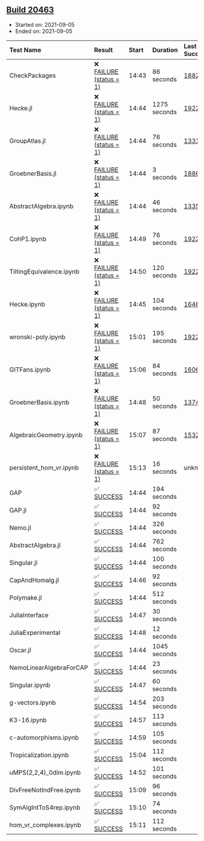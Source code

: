 ## [Build 20463](https://oscarci.mathematik.uni-kl.de/job/oscar/20463/)

* Started on: 2021-09-05
* Ended on: 2021-09-05

| Test Name    | Result | Start | Duration | Last Success | First Failure |
|:-------------|:-------|:------|:---------|:-------------|:--------------|
| CheckPackages | ❌ [FAILURE (status = 1)](https://oscarci.mathematik.uni-kl.de/job/oscar/20463/artifact/logs/build-20463/CheckPackages.log) | 14:43 | 86 seconds | [18822](https://oscarci.mathematik.uni-kl.de/job/oscar/18822/) | [18823](https://oscarci.mathematik.uni-kl.de/job/oscar/18823/) |
| Hecke.jl | ❌ [FAILURE (status = 1)](https://oscarci.mathematik.uni-kl.de/job/oscar/20463/artifact/logs/build-20463/Hecke.jl.log) | 14:44 | 1275 seconds | [19222](https://oscarci.mathematik.uni-kl.de/job/oscar/19222/) | [20152](https://oscarci.mathematik.uni-kl.de/job/oscar/20152/) |
| GroupAtlas.jl | ❌ [FAILURE (status = 1)](https://oscarci.mathematik.uni-kl.de/job/oscar/20463/artifact/logs/build-20463/GroupAtlas.jl.log) | 14:44 | 76 seconds | [13311](https://oscarci.mathematik.uni-kl.de/job/oscar/13311/) | [13312](https://oscarci.mathematik.uni-kl.de/job/oscar/13312/) |
| GroebnerBasis.jl | ❌ [FAILURE (status = 1)](https://oscarci.mathematik.uni-kl.de/job/oscar/20463/artifact/logs/build-20463/GroebnerBasis.jl.log) | 14:44 | 3 seconds | [18864](https://oscarci.mathematik.uni-kl.de/job/oscar/18864/) | [18865](https://oscarci.mathematik.uni-kl.de/job/oscar/18865/) |
| AbstractAlgebra.ipynb | ❌ [FAILURE (status = 1)](https://oscarci.mathematik.uni-kl.de/job/oscar/20463/artifact/logs/build-20463/AbstractAlgebra.ipynb.log) | 14:44 | 46 seconds | [13355](https://oscarci.mathematik.uni-kl.de/job/oscar/13355/) | [13356](https://oscarci.mathematik.uni-kl.de/job/oscar/13356/) |
| CohP1.ipynb | ❌ [FAILURE (status = 1)](https://oscarci.mathematik.uni-kl.de/job/oscar/20463/artifact/logs/build-20463/CohP1.ipynb.log) | 14:49 | 76 seconds | [19222](https://oscarci.mathematik.uni-kl.de/job/oscar/19222/) | [20152](https://oscarci.mathematik.uni-kl.de/job/oscar/20152/) |
| TiltingEquivalence.ipynb | ❌ [FAILURE (status = 1)](https://oscarci.mathematik.uni-kl.de/job/oscar/20463/artifact/logs/build-20463/TiltingEquivalence.ipynb.log) | 14:50 | 120 seconds | [19222](https://oscarci.mathematik.uni-kl.de/job/oscar/19222/) | [20152](https://oscarci.mathematik.uni-kl.de/job/oscar/20152/) |
| Hecke.ipynb | ❌ [FAILURE (status = 1)](https://oscarci.mathematik.uni-kl.de/job/oscar/20463/artifact/logs/build-20463/Hecke.ipynb.log) | 14:45 | 104 seconds | [16463](https://oscarci.mathematik.uni-kl.de/job/oscar/16463/) | [16464](https://oscarci.mathematik.uni-kl.de/job/oscar/16464/) |
| wronski-poly.ipynb | ❌ [FAILURE (status = 1)](https://oscarci.mathematik.uni-kl.de/job/oscar/20463/artifact/logs/build-20463/wronski-poly.ipynb.log) | 15:01 | 195 seconds | [19222](https://oscarci.mathematik.uni-kl.de/job/oscar/19222/) | [20152](https://oscarci.mathematik.uni-kl.de/job/oscar/20152/) |
| GITFans.ipynb | ❌ [FAILURE (status = 1)](https://oscarci.mathematik.uni-kl.de/job/oscar/20463/artifact/logs/build-20463/GITFans.ipynb.log) | 15:06 | 84 seconds | [16068](https://oscarci.mathematik.uni-kl.de/job/oscar/16068/) | [16069](https://oscarci.mathematik.uni-kl.de/job/oscar/16069/) |
| GroebnerBasis.ipynb | ❌ [FAILURE (status = 1)](https://oscarci.mathematik.uni-kl.de/job/oscar/20463/artifact/logs/build-20463/GroebnerBasis.ipynb.log) | 14:48 | 50 seconds | [13748](https://oscarci.mathematik.uni-kl.de/job/oscar/13748/) | [13749](https://oscarci.mathematik.uni-kl.de/job/oscar/13749/) |
| AlgebraicGeometry.ipynb | ❌ [FAILURE (status = 1)](https://oscarci.mathematik.uni-kl.de/job/oscar/20463/artifact/logs/build-20463/AlgebraicGeometry.ipynb.log) | 15:07 | 87 seconds | [15322](https://oscarci.mathematik.uni-kl.de/job/oscar/15322/) | [15323](https://oscarci.mathematik.uni-kl.de/job/oscar/15323/) |
| persistent_hom_vr.ipynb | ❌ [FAILURE (status = 1)](https://oscarci.mathematik.uni-kl.de/job/oscar/20463/artifact/logs/build-20463/persistent_hom_vr.ipynb.log) | 15:13 | 16 seconds | unknown | unknown |
| GAP | ✅ [SUCCESS](https://oscarci.mathematik.uni-kl.de/job/oscar/20463/artifact/logs/build-20463/GAP.log) | 14:44 | 194 seconds |  |  |
| GAP.jl | ✅ [SUCCESS](https://oscarci.mathematik.uni-kl.de/job/oscar/20463/artifact/logs/build-20463/GAP.jl.log) | 14:44 | 92 seconds |  |  |
| Nemo.jl | ✅ [SUCCESS](https://oscarci.mathematik.uni-kl.de/job/oscar/20463/artifact/logs/build-20463/Nemo.jl.log) | 14:44 | 326 seconds |  |  |
| AbstractAlgebra.jl | ✅ [SUCCESS](https://oscarci.mathematik.uni-kl.de/job/oscar/20463/artifact/logs/build-20463/AbstractAlgebra.jl.log) | 14:44 | 762 seconds |  |  |
| Singular.jl | ✅ [SUCCESS](https://oscarci.mathematik.uni-kl.de/job/oscar/20463/artifact/logs/build-20463/Singular.jl.log) | 14:44 | 100 seconds |  |  |
| CapAndHomalg.jl | ✅ [SUCCESS](https://oscarci.mathematik.uni-kl.de/job/oscar/20463/artifact/logs/build-20463/CapAndHomalg.jl.log) | 14:46 | 92 seconds |  |  |
| Polymake.jl | ✅ [SUCCESS](https://oscarci.mathematik.uni-kl.de/job/oscar/20463/artifact/logs/build-20463/Polymake.jl.log) | 14:44 | 512 seconds |  |  |
| JuliaInterface | ✅ [SUCCESS](https://oscarci.mathematik.uni-kl.de/job/oscar/20463/artifact/logs/build-20463/JuliaInterface.log) | 14:47 | 30 seconds |  |  |
| JuliaExperimental | ✅ [SUCCESS](https://oscarci.mathematik.uni-kl.de/job/oscar/20463/artifact/logs/build-20463/JuliaExperimental.log) | 14:48 | 12 seconds |  |  |
| Oscar.jl | ✅ [SUCCESS](https://oscarci.mathematik.uni-kl.de/job/oscar/20463/artifact/logs/build-20463/Oscar.jl.log) | 14:44 | 1045 seconds |  |  |
| NemoLinearAlgebraForCAP | ✅ [SUCCESS](https://oscarci.mathematik.uni-kl.de/job/oscar/20463/artifact/logs/build-20463/NemoLinearAlgebraForCAP.log) | 14:44 | 23 seconds |  |  |
| Singular.ipynb | ✅ [SUCCESS](https://oscarci.mathematik.uni-kl.de/job/oscar/20463/artifact/logs/build-20463/Singular.ipynb.log) | 14:47 | 60 seconds |  |  |
| g-vectors.ipynb | ✅ [SUCCESS](https://oscarci.mathematik.uni-kl.de/job/oscar/20463/artifact/logs/build-20463/g-vectors.ipynb.log) | 14:54 | 203 seconds |  |  |
| K3-16.ipynb | ✅ [SUCCESS](https://oscarci.mathematik.uni-kl.de/job/oscar/20463/artifact/logs/build-20463/K3-16.ipynb.log) | 14:57 | 113 seconds |  |  |
| c-automorphisms.ipynb | ✅ [SUCCESS](https://oscarci.mathematik.uni-kl.de/job/oscar/20463/artifact/logs/build-20463/c-automorphisms.ipynb.log) | 14:59 | 105 seconds |  |  |
| Tropicalization.ipynb | ✅ [SUCCESS](https://oscarci.mathematik.uni-kl.de/job/oscar/20463/artifact/logs/build-20463/Tropicalization.ipynb.log) | 15:04 | 112 seconds |  |  |
| uMPS(2,2,4)_0dim.ipynb | ✅ [SUCCESS](https://oscarci.mathematik.uni-kl.de/job/oscar/20463/artifact/logs/build-20463/uMPS-2-2-4-_0dim.ipynb.log) | 14:52 | 101 seconds |  |  |
| DivFreeNotIndFree.ipynb | ✅ [SUCCESS](https://oscarci.mathematik.uni-kl.de/job/oscar/20463/artifact/logs/build-20463/DivFreeNotIndFree.ipynb.log) | 15:09 | 96 seconds |  |  |
| SymAlgIntToS4rep.ipynb | ✅ [SUCCESS](https://oscarci.mathematik.uni-kl.de/job/oscar/20463/artifact/logs/build-20463/SymAlgIntToS4rep.ipynb.log) | 15:10 | 74 seconds |  |  |
| hom_vr_complexes.ipynb | ✅ [SUCCESS](https://oscarci.mathematik.uni-kl.de/job/oscar/20463/artifact/logs/build-20463/hom_vr_complexes.ipynb.log) | 15:11 | 112 seconds |  |  |
